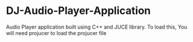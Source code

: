 # DJ-Audio-Player-Application
Audio Player application built using C++ and JUCE library.
To load this, You will need projucer to load the projucer file

